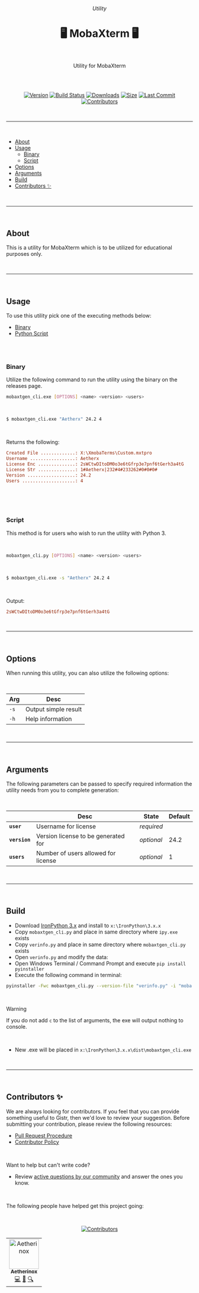 <div align="center">
<h6>Utility</h6>
<h1>🖥️ MobaXterm 🖥️</h1>

<br />

<p>Utility for MobaXterm</p>

<br />
<br />

</div>

<div align="center">

<!-- prettier-ignore-start -->
[![Version][github-version-img]][github-version-uri] [![Build Status][github-build-img]][github-build-uri] [![Downloads][github-downloads-img]][github-downloads-uri] [![Size][github-size-img]][github-size-img] [![Last Commit][github-commit-img]][github-commit-img] [![Contributors][contribs-all-img]](#contributors-)
<!-- prettier-ignore-end -->

</div>

<br />

---

<br />

- [About](#about)
- [Usage](#usage)
  - [Binary](#binary)
  - [Script](#script)
- [Options](#options)
- [Arguments](#arguments)
- [Build](#build)
- [Contributors ✨](#contributors-)

<br />

---

<br />

## About
This is a utility for MobaXterm which is to be utilized for educational purposes only.

<br />

---

<br />

## Usage
To use this utility pick one of the executing methods below:

- [Binary](#binary)
- [Python Script](#script)

<br />
<br />

### Binary
Utilize the following command to run the utility using the binary on the releases page.

```bash
mobaxtgen_cli.exe [OPTIONS] <name> <version> <users>
```

<br />

```bash
$ mobaxtgen_cli.exe "Aetherx" 24.2 4
```

<br />

Returns the following:
```ini
Created File .............: X:\XmobaTerms\Custom.mxtpro
Username .................: Aetherx
License Enc ..............: 2sWCtwDItoDM0o3e6tGfrp3e7pnf6tGerh3a4tG
License Str ..............: 1#Aetherx|232#4#233262#0#0#0#
Version ..................: 24.2
Users ....................: 4
```

<br />
<br />
<br />

### Script
This method is for users who wish to run the utility with Python 3.

<br />

```bash
mobaxtgen_cli.py [OPTIONS] <name> <version> <users>
```

<br />

```bash
$ mobaxtgen_cli.exe -s "Aetherx" 24.2 4
```

<br />

Output:

```ini
2sWCtwDItoDM0o3e6tGfrp3e7pnf6tGerh3a4tG
```

<br />

---

<br />

## Options
When running this utility, you can also utilize the following options:

<br />

| Arg       | Desc                      |
| --------- | ------------------------- |
| `-s`      | Output simple result      |
| `-h`      | Help information          |

<br />

---

<br />

## Arguments
The following parameters can be passed to specify required information the utility needs from you to complete generation:

<br />

|                       | Desc                                | State       | Default |
| --------------------- | ----------------------------------- | ----------- | ------- |
| **`user`**            | Username for license                | _required_  |         |
| **`version`**         | Version license to be generated for | _optional_  | 24.2    |
| **`users`**           | Number of users allowed for license | _optional_  | 1       |

<br />

---

<br />

## Build

- Download [IronPython 3.x](https://github.com/IronLanguages/ironpython3/releases) and install to `x:\IronPython\3.x.x`
- Copy `mobaxtgen_cli.py` and place in same directory where `ipy.exe` exists
- Copy `verinfo.py` and place in same directory where `mobaxtgen_cli.py` exists
- Open `verinfo.py` and modify the data:
- Open Windows Terminal / Command Prompt and execute `pip install pyinstaller`
- Execute the following command in terminal:

```bash
pyinstaller -Fwc mobaxtgen_cli.py --version-file "verinfo.py" -i "moba.ico" --workpath "tmp" --distpath "x:\IronPython\3.x.x\dist\mobaxtgen_cli.exe"
```

<br />

> [!WARNING]
> If you do not add `c` to the list of arguments, the exe will output nothing to console.

<br />

- New .exe will be placed in `x:\IronPython\3.x.x\dist\mobaxtgen_cli.exe`

<br />

---

<br />

## Contributors ✨
We are always looking for contributors. If you feel that you can provide something useful to Gistr, then we'd love to review your suggestion. Before submitting your contribution, please review the following resources:

- [Pull Request Procedure](.github/PULL_REQUEST_TEMPLATE.md)
- [Contributor Policy](CONTRIBUTING.md)

<br />

Want to help but can't write code?
- Review [active questions by our community](https://github.com/Aetherinox/mobaxterm-utility-py/labels/help%20wanted) and answer the ones you know.

<br />

The following people have helped get this project going:

<br />

<div align="center">

<!-- ALL-CONTRIBUTORS-BADGE:START - Do not remove or modify this section -->
[![Contributors][contribs-all-img]](#contributors-)
<!-- ALL-CONTRIBUTORS-BADGE:END -->

<!-- ALL-CONTRIBUTORS-LIST:START - Do not remove or modify this section -->
<!-- prettier-ignore-start -->
<!-- markdownlint-disable -->
<table>
  <tbody>
    <tr>
      <td align="center" valign="top"><a href="https://gitlab.com/Aetherinox"><img src="https://avatars.githubusercontent.com/u/118329232?v=4?s=40" width="80px;" alt="Aetherinox"/><br /><sub><b>Aetherinox</b></sub></a><br /><a href="https://github.com/Aetherinox/mobaxterm-utility-py/commits?author=Aetherinox" title="Code">💻</a> <a href="#projectManagement-Aetherinox" title="Project Management">📆</a> <a href="#fundingFinding-Aetherinox" title="Funding Finding">🔍</a></td>
    </tr>
  </tbody>
</table>
</div>
<!-- markdownlint-restore -->
<!-- prettier-ignore-end -->
<!-- ALL-CONTRIBUTORS-LIST:END -->

<br />
<br />

<!-- prettier-ignore-start -->
<!-- markdownlint-disable -->

<!-- BADGE > GENERAL -->
  [general-npmjs-uri]: https://npmjs.com
  [general-nodejs-uri]: https://nodejs.org
  [general-npmtrends-uri]: http://npmtrends.com/mobaxterm-utility-py

<!-- BADGE > VERSION > GITHUB -->
  [github-version-img]: https://img.shields.io/github/v/tag/Aetherinox/mobaxterm-utility-py?logo=GitHub&label=Version&color=ba5225
  [github-version-uri]: https://github.com/Aetherinox/mobaxterm-utility-py/releases

<!-- BADGE > VERSION > NPMJS -->
  [npm-version-img]: https://img.shields.io/npm/v/mobaxterm-utility-py?logo=npm&label=Version&color=ba5225
  [npm-version-uri]: https://npmjs.com/package/mobaxterm-utility-py

<!-- BADGE > VERSION > PYPI -->
  [pypi-version-img]: https://img.shields.io/pypi/v/mobaxterm-utility-py-plugin
  [pypi-version-uri]: https://pypi.org/project/mobaxterm-utility-py-plugin/

<!-- BADGE > LICENSE > MIT -->
  [license-mit-img]: https://img.shields.io/badge/MIT-FFF?logo=creativecommons&logoColor=FFFFFF&label=License&color=9d29a0
  [license-mit-uri]: https://github.com/Aetherinox/mobaxterm-utility-py/blob/main/LICENSE

<!-- BADGE > GITHUB > DOWNLOAD COUNT -->
  [github-downloads-img]: https://img.shields.io/github/downloads/Aetherinox/mobaxterm-utility-py/total?logo=github&logoColor=FFFFFF&label=Downloads&color=376892
  [github-downloads-uri]: https://github.com/Aetherinox/mobaxterm-utility-py/releases

<!-- BADGE > NPMJS > DOWNLOAD COUNT -->
  [npmjs-downloads-img]: https://img.shields.io/npm/dw/%40aetherinox%2Fmkdocs-link-embeds?logo=npm&&label=Downloads&color=376892
  [npmjs-downloads-uri]: https://npmjs.com/package/mobaxterm-utility-py

<!-- BADGE > GITHUB > DOWNLOAD SIZE -->
  [github-size-img]: https://img.shields.io/github/repo-size/Aetherinox/mobaxterm-utility-py?logo=github&label=Size&color=59702a
  [github-size-uri]: https://github.com/Aetherinox/mobaxterm-utility-py/releases

<!-- BADGE > NPMJS > DOWNLOAD SIZE -->
  [npmjs-size-img]: https://img.shields.io/npm/unpacked-size/mobaxterm-utility-py/latest?logo=npm&label=Size&color=59702a
  [npmjs-size-uri]: https://npmjs.com/package/mobaxterm-utility-py

<!-- BADGE > CODECOV > COVERAGE -->
  [codecov-coverage-img]: https://img.shields.io/codecov/c/github/Aetherinox/mobaxterm-utility-py?token=MPAVASGIOG&logo=codecov&logoColor=FFFFFF&label=Coverage&color=354b9e
  [codecov-coverage-uri]: https://codecov.io/github/Aetherinox/mobaxterm-utility-py

<!-- BADGE > ALL CONTRIBUTORS -->
  [contribs-all-img]: https://img.shields.io/github/all-contributors/Aetherinox/mobaxterm-utility-py?logo=contributorcovenant&color=de1f6f&label=contributors
  [contribs-all-uri]: https://github.com/all-contributors/all-contributors

<!-- BADGE > GITHUB > BUILD > NPM -->
  [github-build-img]: https://img.shields.io/github/actions/workflow/status/Aetherinox/mobaxterm-utility-py/release.yml?logo=github&logoColor=FFFFFF&label=Build&color=%23278b30
  [github-build-uri]: https://github.com/Aetherinox/mobaxterm-utility-py/actions/workflows/release.yml

<!-- BADGE > GITHUB > BUILD > Pypi -->
  [github-build-pypi-img]: https://img.shields.io/github/actions/workflow/status/Aetherinox/mobaxterm-utility-py/release-pypi.yml?logo=github&logoColor=FFFFFF&label=Build&color=%23278b30
  [github-build-pypi-uri]: https://github.com/Aetherinox/mobaxterm-utility-py/actions/workflows/pypi-release.yml

<!-- BADGE > GITHUB > TESTS -->
  [github-tests-img]: https://img.shields.io/github/actions/workflow/status/Aetherinox/mobaxterm-utility-py/npm-tests.yml?logo=github&label=Tests&color=2c6488
  [github-tests-uri]: https://github.com/Aetherinox/mobaxterm-utility-py/actions/workflows/npm-tests.yml

<!-- BADGE > GITHUB > COMMIT -->
  [github-commit-img]: https://img.shields.io/github/last-commit/Aetherinox/mobaxterm-utility-py?logo=conventionalcommits&logoColor=FFFFFF&label=Last%20Commit&color=313131
  [github-commit-uri]: https://github.com/Aetherinox/mobaxterm-utility-py/commits/main/

<!-- prettier-ignore-end -->
<!-- markdownlint-restore -->
